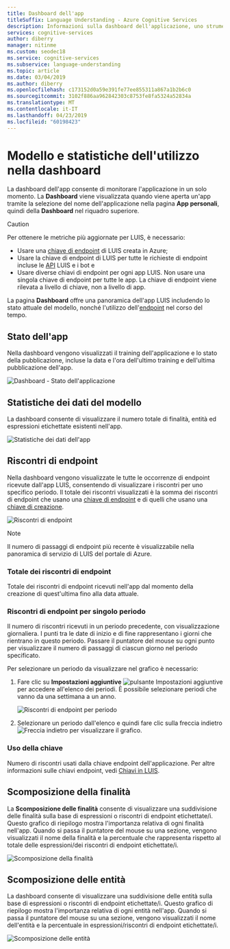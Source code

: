 ```yaml
---
title: Dashboard dell'app
titleSuffix: Language Understanding - Azure Cognitive Services
description: Informazioni sulla dashboard dell'applicazione, uno strumento di visualizzazione di report che consente di monitorare le app in un solo momento.
services: cognitive-services
author: diberry
manager: nitinme
ms.custom: seodec18
ms.service: cognitive-services
ms.subservice: language-understanding
ms.topic: article
ms.date: 03/04/2019
ms.author: diberry
ms.openlocfilehash: c173152d0a59e391fe77ee855311a867a1b2b6c0
ms.sourcegitcommit: 3102f886aa962842303c8753fe8fa5324a52834a
ms.translationtype: MT
ms.contentlocale: it-IT
ms.lasthandoff: 04/23/2019
ms.locfileid: "60198423"
---
```

# <a name="model-and-usage-statistics-in-the-dashboard"></a>Modello e statistiche dell'utilizzo nella dashboard
La dashboard dell'app consente di monitorare l'applicazione in un solo momento. La **Dashboard** viene visualizzata quando viene aperta un'app tramite la selezione del nome dell'applicazione nella pagina **App personali**, quindi della **Dashboard** nel riquadro superiore. 

> [!CAUTION]
> Per ottenere le metriche più aggiornate per LUIS, è necessario:
> * Usare una [chiave di endpoint](luis-how-to-azure-subscription.md) di LUIS creata in Azure;
> * Usare la chiave di endpoint di LUIS per tutte le richieste di endpoint incluse le [API](https://aka.ms/luis-endpoint-apis) LUIS e i bot e
> * Usare diverse chiavi di endpoint per ogni app LUIS. Non usare una singola chiave di endpoint per tutte le app. La chiave di endpoint viene rilevata a livello di chiave, non a livello di app.  

La pagina **Dashboard** offre una panoramica dell'app LUIS includendo lo stato attuale del modello, nonché l'utilizzo dell'[endpoint](luis-glossary.md#endpoint) nel corso del tempo. 
  
## <a name="app-status"></a>Stato dell'app
Nella dashboard vengono visualizzati il training dell'applicazione e lo stato della pubblicazione, incluse la data e l'ora dell'ultimo training e dell'ultima pubblicazione dell'app.  

![Dashboard - Stato dell'applicazione](./media/luis-how-to-use-dashboard/app-state.png)

## <a name="model-data-statistics"></a>Statistiche dei dati del modello
La dashboard consente di visualizzare il numero totale di finalità, entità ed espressioni etichettate esistenti nell'app. 

![Statistiche dei dati dell'app](./media/luis-how-to-use-dashboard/app-model-count.png)

## <a name="endpoint-hits"></a>Riscontri di endpoint
Nella dashboard vengono visualizzate le tutte le occorrenze di endpoint ricevute dall'app LUIS, consentendo di visualizzare i riscontri per uno specifico periodo. Il totale dei riscontri visualizzati è la somma dei riscontri di endpoint che usano una [chiave di endpoint](./luis-concept-keys.md#endpoint-key) e di quelli che usano una [chiave di creazione](./luis-concept-keys.md#authoring-key).

![Riscontri di endpoint](./media/luis-how-to-use-dashboard/dashboard-endpointhits.png)

> [!NOTE] 
> Il numero di passaggi di endpoint più recente è visualizzabile nella panoramica di servizio di LUIS del portale di Azure. 
 
### <a name="total-endpoint-hits"></a>Totale dei riscontri di endpoint
Totale dei riscontri di endpoint ricevuti nell'app dal momento della creazione di quest'ultima fino alla data attuale.

### <a name="endpoint-hits-per-period"></a>Riscontri di endpoint per singolo periodo
Il numero di riscontri ricevuti in un periodo precedente, con visualizzazione giornaliera. I punti tra le date di inizio e di fine rappresentano i giorni che rientrano in questo periodo. Passare il puntatore del mouse su ogni punto per visualizzare il numero di passaggi di ciascun giorno nel periodo specificato. 

Per selezionare un periodo da visualizzare nel grafico è necessario:
 
1. Fare clic su **Impostazioni aggiuntive** ![pulsante Impostazioni aggiuntive](./media/luis-how-to-use-dashboard/Dashboard-Settings-btn.png) per accedere all'elenco dei periodi. È possibile selezionare periodi che vanno da una settimana a un anno. 

    ![Riscontri di endpoint per periodo](./media/luis-how-to-use-dashboard/timerange.png)

2. Selezionare un periodo dall'elenco e quindi fare clic sulla freccia indietro ![Freccia indietro](./media/luis-how-to-use-dashboard/Dashboard-backArrow.png) per visualizzare il grafico.

### <a name="key-usage"></a>Uso della chiave
Numero di riscontri usati dalla chiave endpoint dell'applicazione. Per altre informazioni sulle chiavi endpoint, vedi [Chiavi in LUIS](luis-concept-keys.md). 
  
## <a name="intent-breakdown"></a>Scomposizione della finalità
La **Scomposizione delle finalità** consente di visualizzare una suddivisione delle finalità sulla base di espressioni o riscontri di endpoint etichettate/i. Questo grafico di riepilogo mostra l'importanza relativa di ogni finalità nell'app. Quando si passa il puntatore del mouse su una sezione, vengono visualizzati il nome della finalità e la percentuale che rappresenta rispetto al totale delle espressioni/dei riscontri di endpoint etichettate/i. 

![Scomposizione della finalità](./media/luis-how-to-use-dashboard/intent-breakdown.png)

## <a name="entity-breakdown"></a>Scomposizione delle entità
La dashboard consente di visualizzare una suddivisione delle entità sulla base di espressioni o riscontri di endpoint etichettate/i. Questo grafico di riepilogo mostra l'importanza relativa di ogni entità nell'app. Quando si passa il puntatore del mouse su una sezione, vengono visualizzati il nome dell'entità e la percentuale in espressioni/riscontri di endpoint etichettate/i. 

![Scomposizione delle entità](./media/luis-how-to-use-dashboard/entity-breakdown.png)

